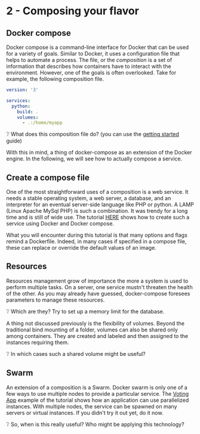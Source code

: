 # 2 - Composing your flavor

## Docker compose 

Docker compose is a command-line interface for Docker that can be used for a variety of goals.  Similar to Docker, it uses a configuration file that helps to automate a process. The file, or the *composition* is a set of information that describes how containers have to interact with the environment. However, one of the goals is often overlooked. 
Take for example, the following composition file. 

```yaml
version: '3'

services:
  python:
    build: .
    volumes:
      - .:/home/myapp
```

:grey_question: What does this composition file do? (you can use the [getting started][1] guide)

With this in mind, a thing of docker-compose as an extension of the Docker engine.
In the following, we will see how to actually compose a service.

## Create a compose file

One of the most straightforward uses of a composition is a web service. It needs a stable operating system, a web server, a database, and an interpreter for an eventual server-side language like PHP or python. 
A LAMP (Linux Apache MySql PHP) is such a combination. It was trendy for a long time and is still of wide use.
The tutorial [HERE][2] shows how to create such a service using Docker and Docker compose.

What you will encounter during this tutorial is that many options and flags remind a Dockerfile. Indeed, in many cases if specified in a compose file, these can replace or override the default values of an image.

## Resources

Resources management grow of importance the more a system is used to perform multiple tasks. On a server, one service mustn't threaten the health of the other. 
As you may already have guessed, docker-compose foresees parameters to manage these resources. 

:grey_question: Which are they? Try to set up a memory limit for the database. 

A thing not discussed previously is the flexibility of volumes. Beyond the traditional bind mounting of a folder, volumes can also be shared only among containers. They are created and labeled and then assigned to the instances requiring them.

:grey_question: In which cases such a shared volume might be useful?

## Swarm

An extension of a composition is a Swarm. Docker swarm is only one of a few ways to use multiple nodes to provide a particular service. The [Voting App][3] example of the tutorial shows how an application can use parallelized instances. With multiple nodes, the service can be spawned on many servers or virtual instances. If you didn't try it out yet, do it now.

:grey_question: So, when is this really useful? Who might be applying this technology?




[1]: <https://docs.docker.com/compose/gettingstarted/> "Docker compose, getting started"
[2]: <https://linuxconfig.org/how-to-create-a-docker-based-lamp-stack-using-docker-compose-on-ubuntu-18-04-bionic-beaver-linux>
[3]: <https://github.com/docker/labs/blob/master/beginner/chapters/votingapp.md> "Deploying to a Swarm"
